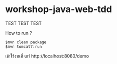 # workshop-java-web-tdd

TEST TEST TEST

How to run ?

```
$mvn clean package
$mvn tomcat7:run

```
เข้าใช้งานที่ url http://localhost:8080/demo

